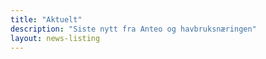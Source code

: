 ```yaml
---
title: "Aktuelt"
description: "Siste nytt fra Anteo og havbruksnæringen"
layout: news-listing
---
```

